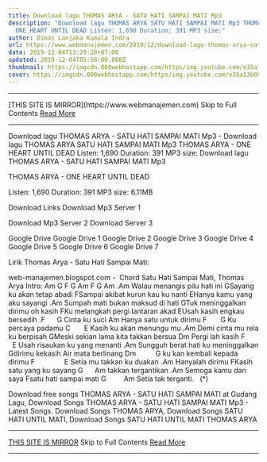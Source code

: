 ```yaml
---
title: Download lagu THOMAS ARYA - SATU HATI SAMPAI MATI Mp3
description: "Download lagu THOMAS ARYA SATU HATI SAMPAI MATI Mp3 THOMAS ARYA -
  ONE HEART UNTIL DEAD Listen: 1,690 Duration: 391 MP3 size:"
author: Dimas Lanjaka Kumala Indra
url: https://www.webmanajemen.com/2019/12/download-lagu-thomas-arya-satu-hati.html
date: 2019-12-04T13:29:28+07:00
updated: 2019-12-04T05:58:00.000Z
thumbnail: https://imgcdn.000webhostapp.com/https/img.youtube.com/e35a13b69650813b631bfb1716242936.jpeg
cover: https://imgcdn.000webhostapp.com/https/img.youtube.com/e35a13b69650813b631bfb1716242936.jpeg
---
```


<hr/> [THIS SITE IS MIRROR](https://www.webmanajemen.com) Skip to Full Contents <a href="https://www.webmanajemen.com/2019/12/download-lagu-thomas-arya-satu-hati.html" rel="follow" class="button" id="read-more">Read More</a> <hr/> Download lagu THOMAS ARYA - SATU HATI SAMPAI MATI Mp3 - Download lagu THOMAS ARYA SATU HATI SAMPAI MATI Mp3 THOMAS ARYA - ONE HEART UNTIL DEAD Listen: 1,690 Duration: 391 MP3 size: Download lagu THOMAS ARYA - SATU HATI SAMPAI MATI Mp3

  THOMAS ARYA - ONE HEART UNTIL DEAD 

  Listen: 1,690 
  Duration: 391 
  MP3 size: 6.11MB 

  Download Links 
  Download Mp3 Server 1 

  Download Mp3 Server 2 
  Download Server 3 


  Google Drive   Google Drive 1 
  Google Drive 2 
  Google Drive 3 
  Google Drive 4 
  Google Drive 5 
  Google Drive 6 
  Google Drive 7 


                             
Lirik Thomas Arya - Satu Hati Sampai Mati:
                             

 web-manajemen.blogspot.com -  Chord Satu Hati Sampai Mati, Thomas Arya
  Intro: 
Am G F G Am
F G Am
.Am
Walau menangis pilu hati ini
GSayang ku akan tetap abadi
FSampai akibat kurun kau ku nanti
EHanya kamu yang aku sayangi
.Am
Sumpah mati bukan maksud di hati
GTuk meninggalkan dirimu oh kasih
FKu melangkah pergi lantaran akad
EUsah kasih engkau bersedih
.F      G
Cinta ku suci
Am
Hanya satu untuk dirimu
F       G
Ku percaya padamu
C       E
Kasih ku akan menungu mu
.Am
Demi cinta mu rela ku berpisah
GMeski sekian lama kita takkan bersua
Dm
Pergi lah kasih
F        E
Usah risaukan ku yang menanti
.Am
Sungguh berat hati ku meninggalkan
Gdirimu kekasih Air mata berlinang
Dm          G
ku kan kembali kepada dirimu
F               E
Setia mu takkan ku duakan
.Am
Hanyalah dirimu
FKasih satu yang ku sayang
G      Am
takkan tergantikan
.Am
Semoga kamu dan saya
Fsatu hati sampai mati
G         Am
Setia tak terganti. 
   (*) 
                         
  Download free songs THOMAS ARYA - SATU HATI SAMPAI MATI at Gudang Lagu, Download Songs THOMAS ARYA - SATU HATI SAMPAI MATI Mp3 - Latest Songs.  Download Songs THOMAS ARYA, Download Songs SATU HATI UNTIL MATI, Download Songs SATU HATI UNTIL MATI THOMAS ARYA <hr/> [THIS SITE IS MIRROR](https://www.webmanajemen.com) Skip to Full Contents <a href="https://www.webmanajemen.com/2019/12/download-lagu-thomas-arya-satu-hati.html" rel="follow" class="button" id="read-more">Read More</a> <hr/>